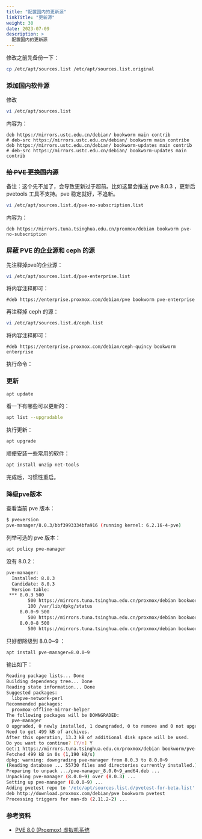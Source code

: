 ```yaml
---
title: "配置国内的更新源"
linkTitle: "更新源"
weight: 30
date: 2023-07-09
description: >
  配置国内的更新源
---
```


修改之前先备份一下：

```bash
cp /etc/apt/sources.list /etc/apt/sources.list.original
```

### 添加国内软件源

修改

```bash
vi /etc/apt/sources.list
```

内容为：

```properties
deb https://mirrors.ustc.edu.cn/debian/ bookworm main contrib
# deb-src https://mirrors.ustc.edu.cn/debian/ bookworm main contribe
deb https://mirrors.ustc.edu.cn/debian/ bookworm-updates main contrib
# deb-src https://mirrors.ustc.edu.cn/debian/ bookworm-updates main contrib
```

### ~~给 PVE 更换国内源~~

备注：这个先不加了，会导致更新过于超前。比如这里会推送 pve 8.0.3 ，更新后 pvetools 工具不支持。pve 稳定就好，不追新。 

```bash
vi /etc/apt/sources.list.d/pve-no-subscription.list
```

内容为：

```properties
deb https://mirrors.tuna.tsinghua.edu.cn/proxmox/debian bookworm pve-no-subscription
```

### 屏蔽 PVE 的企业源和 ceph 的源

先注释掉pve的企业源：

```bash
vi /etc/apt/sources.list.d/pve-enterprise.list
```

将内容注释即可：

```properties
#deb https://enterprise.proxmox.com/debian/pve bookworm pve-enterprise
```

再注释掉 ceph 的源：

```bash
vi /etc/apt/sources.list.d/ceph.list
```

将内容注释即可：

```properties
#deb https://enterprise.proxmox.com/debian/ceph-quincy bookworm enterprise
```

执行命令：

### 更新

```bash
apt update
```

看一下有哪些可以更新的：

```bash
apt list --upgradable
```

执行更新：

```bash
apt upgrade
```

顺便安装一些常用的软件：

```bash
apt install unzip net-tools
```

完成后，习惯性重启。

### 降级pve版本

查看当前 pve 版本：

```bash
$ pveversion
pve-manager/8.0.3/bbf3993334bfa916 (running kernel: 6.2.16-4-pve)
```

列举可选的 pve 版本：

```bash
apt policy pve-manager
```

没有 8.0.2：

```bash
pve-manager:
  Installed: 8.0.3
  Candidate: 8.0.3
  Version table:
 *** 8.0.3 500
        500 https://mirrors.tuna.tsinghua.edu.cn/proxmox/debian bookworm/pve-no-subscription amd64 Packages
        100 /var/lib/dpkg/status
     8.0.0~9 500
        500 https://mirrors.tuna.tsinghua.edu.cn/proxmox/debian bookworm/pve-no-subscription amd64 Packages
     8.0.0~8 500
        500 https://mirrors.tuna.tsinghua.edu.cn/proxmox/debian bookworm/pve-no-subscription amd64 Packages

```

只好想降级到 8.0.0~9 ： 

```bash
apt install pve-manager=8.0.0~9
```

输出如下：

```bash
Reading package lists... Done
Building dependency tree... Done
Reading state information... Done
Suggested packages:
  libpve-network-perl
Recommended packages:
  proxmox-offline-mirror-helper
The following packages will be DOWNGRADED:
  pve-manager
0 upgraded, 0 newly installed, 1 downgraded, 0 to remove and 0 not upgraded.
Need to get 499 kB of archives.
After this operation, 13.3 kB of additional disk space will be used.
Do you want to continue? [Y/n] Y
Get:1 https://mirrors.tuna.tsinghua.edu.cn/proxmox/debian bookworm/pve-no-subscription amd64 pve-manager amd64 8.0.0~9 [499 kB]
Fetched 499 kB in 0s (1,190 kB/s)   
dpkg: warning: downgrading pve-manager from 8.0.3 to 8.0.0~9
(Reading database ... 55730 files and directories currently installed.)
Preparing to unpack .../pve-manager_8.0.0~9_amd64.deb ...
Unpacking pve-manager (8.0.0~9) over (8.0.3) ...
Setting up pve-manager (8.0.0~9) ...
Adding pvetest repo to '/etc/apt/sources.list.d/pvetest-for-beta.list' to enable updates during Proxmox VE 8.0 BETA
deb http://download.proxmox.com/debian/pve bookworm pvetest
Processing triggers for man-db (2.11.2-2) ...
```





### 参考资料

- [PVE 8.0 (Proxmox) 虚拟机系统](https://www.iplaysoft.com/pve.html)

